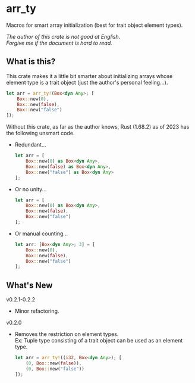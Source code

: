 arr_ty
===

Macros for smart array initialization (best for trait object element types).

*The author of this crate is not good at English.*  
*Forgive me if the document is hard to read.*

## What is this?
This crate makes it a little bit smarter about initializing arrays whose
element type is a trait object (just the author's personal feeling...).

```rust
let arr = arr_ty!(Box<dyn Any>; [
    Box::new(0),
    Box::new(false),
    Box::new("false")
]);
```

Without this crate, as far as the author knows,
Rust (1.68.2) as of 2023 has the following unsmart code.

* Redundant...

  ```rust
  let arr = [
      Box::new(0) as Box<dyn Any>,
      Box::new(false) as Box<dyn Any>,
      Box::new("false") as Box<dyn Any>
  ];
  ```

* Or no unity...

  ```rust
  let arr = [
      Box::new(0) as Box<dyn Any>,
      Box::new(false),
      Box::new("false")
  ];
  ```

* Or manual counting...

  ```rust
  let arr: [Box<dyn Any>; 3] = [
      Box::new(0),
      Box::new(false),
      Box::new("false")
  ];
  ```

## What's New

v0.2.1-0.2.2

* Minor refactoring.

v0.2.0

* Removes the restriction on element types.  
  Ex: Tuple type consisting of a trait object can be used as an element type.

  ```rust
  let arr = arr_ty!((i32, Box<dyn Any>); [
      (0, Box::new(false)),
      (0, Box::new("false"))
  ]);
  ```
